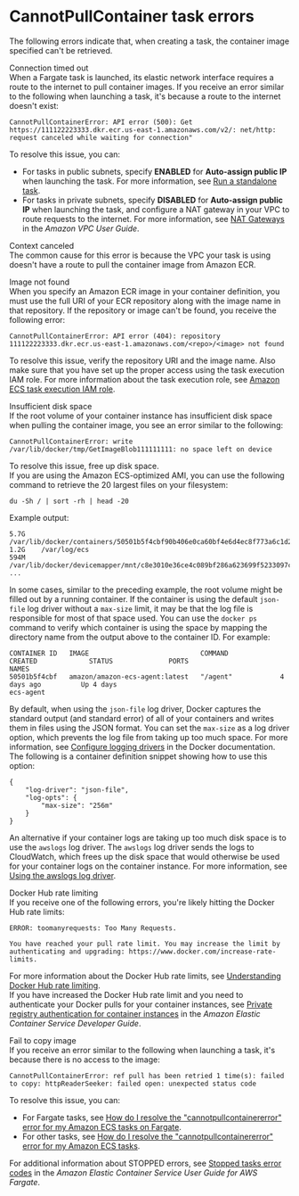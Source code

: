 # CannotPullContainer task errors<a name="task_cannot_pull_image"></a>

The following errors indicate that, when creating a task, the container image specified can't be retrieved\.

Connection timed out  
When a Fargate task is launched, its elastic network interface requires a route to the internet to pull container images\. If you receive an error similar to the following when launching a task, it's because a route to the internet doesn't exist:  

```
CannotPullContainerError: API error (500): Get https://111122223333.dkr.ecr.us-east-1.amazonaws.com/v2/: net/http: request canceled while waiting for connection"
```
To resolve this issue, you can:  
+ For tasks in public subnets, specify **ENABLED** for **Auto\-assign public IP** when launching the task\. For more information, see [Run a standalone task](ecs_run_task.md)\.
+ For tasks in private subnets, specify **DISABLED** for **Auto\-assign public IP** when launching the task, and configure a NAT gateway in your VPC to route requests to the internet\. For more information, see [NAT Gateways](https://docs.aws.amazon.com/vpc/latest/userguide/vpc-nat-gateway.html) in the *Amazon VPC User Guide*\. 

Context canceled  
The common cause for this error is because the VPC your task is using doesn't have a route to pull the container image from Amazon ECR\.

Image not found  
When you specify an Amazon ECR image in your container definition, you must use the full URI of your ECR repository along with the image name in that repository\. If the repository or image can't be found, you receive the following error:  

```
CannotPullContainerError: API error (404): repository 111122223333.dkr.ecr.us-east-1.amazonaws.com/<repo>/<image> not found
```
To resolve this issue, verify the repository URI and the image name\. Also make sure that you have set up the proper access using the task execution IAM role\. For more information about the task execution role, see [Amazon ECS task execution IAM role](task_execution_IAM_role.md)\.

Insufficient disk space  
If the root volume of your container instance has insufficient disk space when pulling the container image, you see an error similar to the following:  

```
CannotPullContainerError: write /var/lib/docker/tmp/GetImageBlob111111111: no space left on device
```
To resolve this issue, free up disk space\.  
If you are using the Amazon ECS\-optimized AMI, you can use the following command to retrieve the 20 largest files on your filesystem:  

```
du -Sh / | sort -rh | head -20
```
Example output:  

```
5.7G    /var/lib/docker/containers/50501b5f4cbf90b406e0ca60bf4e6d4ec8f773a6c1d2b451ed8e0195418ad0d2
1.2G    /var/log/ecs
594M    /var/lib/docker/devicemapper/mnt/c8e3010e36ce4c089bf286a623699f5233097ca126ebd5a700af023a5127633d/rootfs/data/logs
...
```
In some cases, similar to the preceding example, the root volume might be filled out by a running container\. If the container is using the default `json-file` log driver without a `max-size` limit, it may be that the log file is responsible for most of that space used\. You can use the `docker ps` command to verify which container is using the space by mapping the directory name from the output above to the container ID\. For example:  

```
CONTAINER ID   IMAGE                            COMMAND             CREATED             STATUS              PORTS                            NAMES
50501b5f4cbf   amazon/amazon-ecs-agent:latest   "/agent"            4 days ago          Up 4 days                                            ecs-agent
```
By default, when using the `json-file` log driver, Docker captures the standard output \(and standard error\) of all of your containers and writes them in files using the JSON format\. You can set the `max-size` as a log driver option, which prevents the log file from taking up too much space\. For more information, see [Configure logging drivers](https://docs.docker.com/config/containers/logging/json-file/) in the Docker documentation\.  
The following is a container definition snippet showing how to use this option:  

```
{
    "log-driver": "json-file",
    "log-opts": {
        "max-size": "256m"
    }
}
```
An alternative if your container logs are taking up too much disk space is to use the `awslogs` log driver\. The `awslogs` log driver sends the logs to CloudWatch, which frees up the disk space that would otherwise be used for your container logs on the container instance\. For more information, see [Using the awslogs log driver](using_awslogs.md)\.

Docker Hub rate limiting  
If you receive one of the following errors, you're likely hitting the Docker Hub rate limits:  

```
ERROR: toomanyrequests: Too Many Requests.
```

```
You have reached your pull rate limit. You may increase the limit by authenticating and upgrading: https://www.docker.com/increase-rate-limits.
```
For more information about the Docker Hub rate limits, see [Understanding Docker Hub rate limiting](https://www.docker.com/increase-rate-limits)\.  
If you have increased the Docker Hub rate limit and you need to authenticate your Docker pulls for your container instances, see [Private registry authentication for container instances](https://docs.aws.amazon.com/AmazonECS/latest/developerguide/private-auth-container-instances.html) in the *Amazon Elastic Container Service Developer Guide*\.

Fail to copy image  
If you receive an error similar to the following when launching a task, it's because there is no access to the image:  

```
CannotPullContainerError: ref pull has been retried 1 time(s): failed to copy: httpReaderSeeker: failed open: unexpected status code
```
To resolve this issue, you can:  
+ For Fargate tasks, see [How do I resolve the "cannotpullcontainererror" error for my Amazon ECS tasks on Fargate](https://aws.amazon.com/premiumsupport/knowledge-center/ecs-fargate-pull-container-error/)\.
+ For other tasks, see [How do I resolve the "cannotpullcontainererror" error for my Amazon ECS tasks](https://aws.amazon.com/premiumsupport/knowledge-center/ecs-pull-container-error/)\.

For additional information about STOPPED errors, see [Stopped tasks error codes](https://docs.aws.amazon.com/AmazonECS/latest/userguide/stopped-task-error-codes.html) in the *Amazon Elastic Container Service User Guide for AWS Fargate*\.